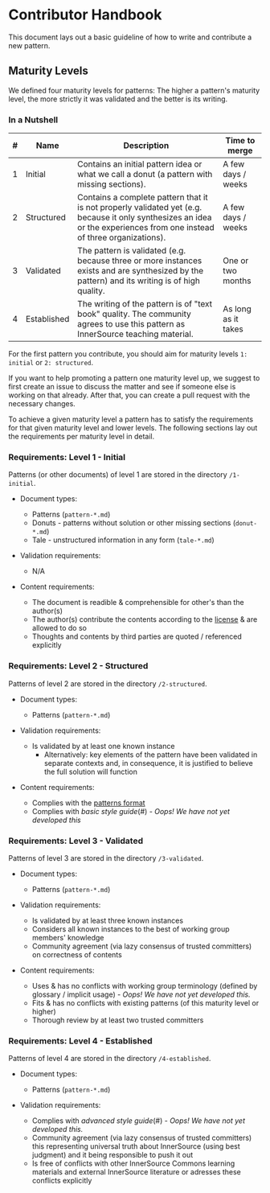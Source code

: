 # Contributor Handbook

This document lays out a basic guideline of how to write and contribute a new pattern.

## Maturity Levels

We defined four maturity levels for patterns: The higher a pattern's maturity level, the more strictly it was validated and the better is its writing.

### In a Nutshell

| \# | Name | Description | Time to merge |
| ---- | ---- | ---- | ---- |
| 1 | Initial | Contains an initial pattern idea or what we call a donut (a pattern with missing sections). | A few days / weeks |
| 2 | Structured | Contains a complete pattern that it is not properly validated yet (e.g. because it only synthesizes an idea or the experiences from one instead of three organizations). | A few days / weeks |
| 3 | Validated | The pattern is validated (e.g. because three or more instances exists and are synthesized by the pattern) and its writing is of high quality. | One or two months |
| 4 | Established | The writing of the pattern is of "text book" quality. The community agrees to use this pattern as InnerSource teaching material. | As long as it takes |

For the first pattern you contribute, you should aim for maturity levels `1: initial` or `2: structured`. 

If you want to help promoting a pattern one maturity level up, we suggest to first create an issue to discuss the matter and see if someone else is working on that already. After that, you can create a pull request with the necessary changes.

To achieve a given maturity level a pattern has to satisfy the requirements for that given maturity level and lower levels. The following sections lay out the requirements per maturity level in detail.


### Requirements: Level 1 - Initial

Patterns (or other documents) of level 1 are stored in the directory `/1-initial`.

- Document types:
	- Patterns (`pattern-*.md`)
	- Donuts - patterns without solution or other missing sections (`donut-*.md`)
	- Tale - unstructured information in any form (`tale-*.md`)
	
- Validation requirements:
	- N/A
	
- Content requirements:
	- The document is readible & comprehensible for other's than the author(s)
	- The author(s) contribute the contents according to the [license](../LICENSE.txt) & are allowed to do so
	- Thoughts and contents by third parties are quoted / referenced explicitly

	
### Requirements: Level 2 - Structured

Patterns of level 2 are stored in the directory `/2-structured`.

- Document types:
	- Patterns (`pattern-*.md`)
	
- Validation requirements:
	- Is validated by at least one known instance 
		- Alternatively: key elements of the pattern have been validated in separate contexts and, in consequence, it is justified to believe the full solution will function
	
- Content requirements:
	- Complies with the [patterns format](pattern-template.md)
	- Complies with *basic style guide*(#) - *Oops! We have not yet developed this*
	
	
### Requirements: Level 3 - Validated

Patterns of level 3 are stored in the directory `/3-validated`.

- Document types:
	- Patterns (`pattern-*.md`)
	
- Validation requirements:
	- Is validated by at least three known instances
	- Considers all known instances to the best of working group members' knowledge
	- Community agreement (via lazy consensus of trusted committers) on correctness of contents
	
- Content requirements:
	- Uses & has no conflicts with working group terminology (defined by glossary / implicit usage) - *Oops! We have not yet developed this.*
	- Fits & has no conflicts with existing patterns (of this maturity level or higher)
	- Thorough review by at least two trusted committers
	
	
### Requirements: Level 4 - Established

Patterns of level 4 are stored in the directory `/4-established`.

- Document types:
	- Patterns (`pattern-*.md`)
	
- Validation requirements:
	- Complies with *advanced style guide*(#) - *Oops! We have not yet developed this.*
	- Community agreement (via lazy consensus of trusted committers) this representing universal truth about InnerSource (using best judgment) and it being responsible to push it out
	- Is free of conflicts with other InnerSource Commons learning materials and external InnerSource literature or adresses these conflicts explicitly
	
